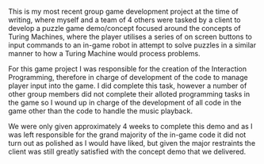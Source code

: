 This is my most recent group game development project at the time of writing, where myself and a team of 4 others were tasked by a client to develop a puzzle game demo/concept focused around the concepts of Turing Machines, where the player utilises a series of on screen buttons to input commands to an in-game robot in attempt to solve puzzles in a similar manner to how a Turing Machine would process problems. 

For this game project I was responsible for the creation of the Interaction Programming, therefore in charge of development of the code to manage player input into the game. I did complete this task, however a number of other group members did not complete their alloted programming tasks in the game so I wound up in charge of the development of all code in the game other than the code to handle the music playback.

We were only given approximately 4 weeks to complete this demo and as I was left responsible for the grand majority of the in-game code it did not turn out as polished as I would have liked, but given the major restraints the client was still greatly satisfied with the concept demo that we delivered.